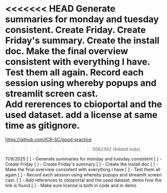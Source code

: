 <<<<<<< HEAD
Generate summaries for monday and tuesday consistent. 
Create Friday. 
Create Friday's summary. 
Create the install doc. 
Make the final overview consistent with everything I have. 
Test them all again. 
Record each session using whereby popups and streamlit screen cast.  
Add rererences to cbioportal and the used dataset. 
add a license at same time as gitignore. 
=======
https://github.com/ICR-SC/good-practice
>>>>>>> 5062392 (Added todo)

11/9/2025
[ ] - Generate summaries for monday and tuesday consistent
[ ] - Create Friday
[ ] - Create Friday's summary
[ ] - Create the install doc
[ ] - Make the final overview consistent with everything I have
[ ] - Test them all again
[ ] - Record each session using whereby popups and streamlit screen cast.
[ ] - Add references to cbioportal and the used dataset, demo how the link is found
[ ] - Make sure license is both in code and in demo
